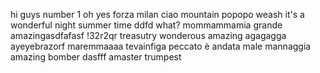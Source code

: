hi guys
number 1
oh yes
forza milan
ciao
mountain
popopo
weash
it's a wonderful night
summer time
ddfd
what?
mommammamia
grande
amazingasdfafasf
!32r2qr
treasutry
wonderous
amazing
agagagga
ayeyebrazorf
maremmaaaa
tevainfiga
peccato è andata male
mannaggia
amazing
bomber
dasfff
amaster
trumpest
